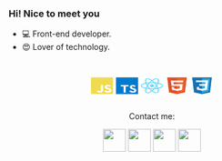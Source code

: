 ### Hi! Nice to meet you

- 💻 Front-end developer.
- 😍 Lover of technology.


<div style="display: inline_block"><br>
<p align="center">
  <img align="center" alt="" height="30" width="40" src="https://raw.githubusercontent.com/devicons/devicon/master/icons/javascript/javascript-plain.svg">
  <img align="center" alt="" height="30" width="40" src="https://raw.githubusercontent.com/devicons/devicon/master/icons/typescript/typescript-plain.svg">
  <img align="center" alt="" height="30" width="40" src="https://raw.githubusercontent.com/devicons/devicon/master/icons/react/react-original.svg">
  <img align="center" alt="" height="30" width="40" src="https://raw.githubusercontent.com/devicons/devicon/master/icons/html5/html5-original.svg">
  <img align="center" alt="" height="30" width="40" src="https://raw.githubusercontent.com/devicons/devicon/master/icons/css3/css3-original.svg">
 </p>
</div>

##
<p align="center">Contact me:</p>


<p align="center">
<a href="https://www.instagram.com/mateusangelo_/" target="_blank"><img width='40px' height='40px' src="https://img.icons8.com/fluency/344/instagram-new.png" target="_blank"></a>&nbsp<a href="https://wa.me/message/PXRAHFJUL2GVK1" target="_blank"><img width='40px' height='40px' src="https://img.icons8.com/color/344/whatsapp--v1.png"></a>&nbsp<a href = "mailto:marcelo.dev.js@hotmail.com" target="_blank"><img width='40px' height='40px' src="https://img.icons8.com/color/344/circled-envelope.png"></a>&nbsp<a href="https://www.linkedin.com/in/mateus-angelo-639889298/" target="_blank"><img width='40px' height='40px' src="https://img.icons8.com/fluency/344/linkedin-circled.png"></a> 
</p>
